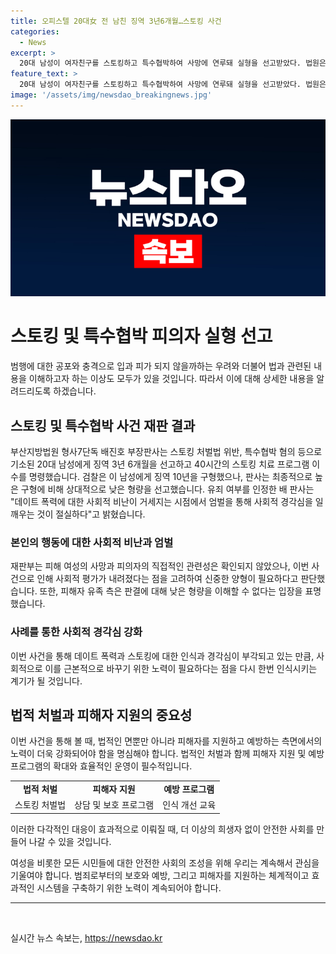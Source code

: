 ```yaml
---
title: 오피스텔 20대女 전 남친 징역 3년6개월…스토킹 사건
categories:
  - News
excerpt: >
  20대 남성이 여자친구를 스토킹하고 특수협박하여 사망에 연루돼 실형을 선고받았다. 법원은 데이트 폭력에 대한 사회적 비난을 감안해 징역 3년 6개월을 선고하고 스토킹 치료 프로그램 이수를 명령했다. 낮은 형량에 대해 유족은 불만을 표시하며 교제폭력 문제에 대한 사회적 우려를 거론했다.
feature_text: >
  20대 남성이 여자친구를 스토킹하고 특수협박하여 사망에 연루돼 실형을 선고받았다. 법원은 데이트 폭력에 대한 사회적 비난을 감안해 징역 3년 6개월을 선고하고 스토킹 치료 프로그램 이수를 명령했다. 낮은 형량에 대해 유족은 불만을 표시하며 교제폭력 문제에 대한 사회적 우려를 거론했다.
image: '/assets/img/newsdao_breakingnews.jpg'
---
```


<p><img src="/assets/img/newsdao_breakingnews.jpg" alt="pcversion 속보" /></p>

<h1>스토킹 및 특수협박 피의자 실형 선고</h1>

<p>범행에 대한 공포와 충격으로 입과 피가 되지 않을까하는 우려와 더불어 법과 관련된 내용을 이해하고자 하는 이상도 모두가 있을 것입니다. 따라서 이에 대해 상세한 내용을 알려드리도록 하겠습니다.</p>

<h2 data-ke-size="size26">스토킹 및 특수협박 사건 재판 결과</h2>

<p data-ke-size="size16">부산지방법원 형사7단독 배진호 부장판사는 스토킹 처벌법 위반, 특수협박 혐의 등으로 기소된 20대 남성에게 징역 3년 6개월을 선고하고 40시간의 스토킹 치료 프로그램 이수를 명령했습니다. 검찰은 이 남성에게 징역 10년을 구형했으나, 판사는 최종적으로 높은 구형에 비해 상대적으로 낮은 형량을 선고했습니다. 유죄 여부를 인정한 배 판사는 "데이트 폭력에 대한 사회적 비난이 거세지는 시점에서 엄벌을 통해 사회적 경각심을 일깨우는 것이 절실하다"고 밝혔습니다.</p>

<h3>본인의 행동에 대한 사회적 비난과 엄벌</h3>

<p data-ke-size="size16">재판부는 피해 여성의 사망과 피의자의 직접적인 관련성은 확인되지 않았으나, 이번 사건으로 인해 사회적 평가가 내려졌다는 점을 고려하여 신중한 양형이 필요하다고 판단했습니다. 또한, 피해자 유족 측은 판결에 대해 낮은 형량을 이해할 수 없다는 입장을 표명했습니다.</p>

<h3>사례를 통한 사회적 경각심 강화</h3>

<p data-ke-size="size16">이번 사건을 통해 데이트 폭력과 스토킹에 대한 인식과 경각심이 부각되고 있는 만큼, 사회적으로 이를 근본적으로 바꾸기 위한 노력이 필요하다는 점을 다시 한번 인식시키는 계기가 될 것입니다.</p>

<h2 data-ke-size="size26">법적 처벌과 피해자 지원의 중요성</h2>

<p data-ke-size="size16">이번 사건을 통해 볼 때, 법적인 면뿐만 아니라 피해자를 지원하고 예방하는 측면에서의 노력이 더욱 강화되어야 함을 명심해야 합니다. 법적인 처벌과 함께 피해자 지원 및 예방 프로그램의 확대와 효율적인 운영이 필수적입니다.</p>

<table>
    <tr>
        <td style="text-align: center; height: 17px;"><b>법적 처벌</b></td>
        <td style="text-align: center; height: 17px;"><b>피해자 지원</b></td>
        <td style="text-align: center; height: 17px;"><b>예방 프로그램</b></td>
    </tr>
    <tr>
        <td style="text-align: center; height: 17px;">스토킹 처벌법</td>
        <td style="text-align: center; height: 17px;">상담 및 보호 프로그램</td>
        <td style="text-align: center; height: 17px;">인식 개선 교육</td>
    </tr>
</table>

<p data-ke-size="size16">이러한 다각적인 대응이 효과적으로 이뤄질 때, 더 이상의 희생자 없이 안전한 사회를 만들어 나갈 수 있을 것입니다.</p>

<p data-ke-size="size16">여성을 비롯한 모든 시민들에 대한 안전한 사회의 조성을 위해 우리는 계속해서 관심을 기울여야 합니다. 범죄로부터의 보호와 예방, 그리고 피해자를 지원하는 체계적이고 효과적인 시스템을 구축하기 위한 노력이 계속되어야 합니다.</p>

<hr>

<p data-ke-size="size16">&nbsp;</p>
실시간 뉴스 속보는, <a href="https://newsdao.kr" rel="dofollow">https://newsdao.kr</a>


